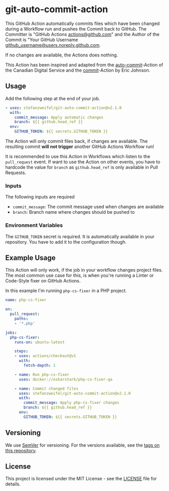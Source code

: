 # git-auto-commit-action

This GitHub Action automatically commits files which have been changed during a Workflow run and pushes the Commit back to GitHub.
The Committer is "GitHub Actions <actions@github.com>" and the Author of the Commit is "Your GitHub Username <github_username@users.noreply.github.com>.

If no changes are available, the Actions does nothing.

This Action has been inspired and adapted from the [auto-commit](https://github.com/cds-snc/github-actions/tree/master/auto-commit
)-Action of the Canadian Digital Service and the [commit](https://github.com/elstudio/actions-js-build/blob/41d604d6e73d632e22eac40df8cc69b5added04b/commit/entrypoint.sh)-Action by Eric Johnson.

## Usage

Add the following step at the end of your job.

```yaml
- uses: stefanzweifel/git-auto-commit-action@v2.1.0
  with:
    commit_message: Apply automatic changes
    branch: ${{ github.head_ref }}
  env:
    GITHUB_TOKEN: ${{ secrets.GITHUB_TOKEN }}
```

The Action will only commit files back, if changes are available. The resulting commit **will not trigger** another GitHub Actions Workflow run!

It is recommended to use this Action in Workflows which listen to the `pull_request` event. If want to use the Action on other events, you have to hardcode the value for `branch` as `github.head_ref` is only available in Pull Requests.


### Inputs

The following inputs are required

- `commit_message`: The commit message used when changes are available
- `branch`: Branch name where changes should be pushed to

### Environment Variables

The `GITHUB_TOKEN` secret is required. It is automatically available in your repository. You have to add it to the configuration though.

## Example Usage

This Action will only work, if the job in your workflow changes project files.
The most common use case for this, is when you're running a Linter or Code-Style fixer on GitHub Actions.

In this example I'm running `php-cs-fixer` in a PHP project.


```yaml
name: php-cs-fixer

on:
  pull_request:
    paths:
    - '*.php'

jobs:
  php-cs-fixer:
    runs-on: ubuntu-latest

    steps:
    - uses: actions/checkout@v1
      with:
        fetch-depth: 1

    - name: Run php-cs-fixer
      uses: docker://oskarstark/php-cs-fixer-ga

    - name: Commit changed files
      uses: stefanzweifel/git-auto-commit-action@v2.1.0
      with:
        commit_message: Apply php-cs-fixer changes
        branch: ${{ github.head_ref }}
      env:
        GITHUB_TOKEN: ${{ secrets.GITHUB_TOKEN }}

```

## Versioning

We use [SemVer](http://semver.org/) for versioning. For the versions available, see the [tags on this repository](https://github.com/stefanzweifel/git-auto-commit-action/tags).

## License

This project is licensed under the MIT License - see the [LICENSE](https://github.com/stefanzweifel/git-auto-commit-action/blob/master/LICENSE) file for details.
